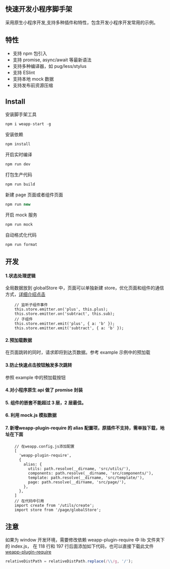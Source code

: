 ## 快速开发小程序脚手架

采用原生小程序开发,支持多种插件和特性，包含开发小程序开发常用的示例。

## 特性

- 支持 npm 包引入
- 支持 promise, async/await 等最新语法
- 支持多种编译器，如 pug/less/stylus
- 支持 ESlint
- 支持本地 mock 数据
- 支持发布前资源压缩

## Install

安装脚手架工具

```javascript
npm i weapp-start -g
```

安装依赖

```javascript
npm install
```

开启实时编译

```javascript
npm run dev
```

打包生产代码

```javascript
npm run build
```

新建 page 页面或者组件页面

```javascript
npm run new
```

开启 mock 服务

```javascript
npm run mock
```

自动格式化代码

```javascript
npm run format
```

## 开发

#### 1.状态处理逻辑

全局数据放到 globalStore 中，页面可以单独新建 store，优化页面和组件的通信方式，[详细介绍点击](https://github.com/Tencent/omi/tree/master/packages/omi-mp-create)

```
    // 监听子组件事件
    this.store.emitter.on('plus', this.plus);
    this.store.emitter.on('subtract', this.sub);
    // 子组件
    this.store.emitter.emit('plus', { a: 'b' });
    this.store.emitter.emit('subtract', { a: 'b' });
```

#### 2.预加载数据

在页面跳转的同时，请求即将到达页数据。参考 example 示例中的预加载

#### 3.防止快速点击按钮触发多次跳转

参照 example 中的预加载按钮

#### 4.对小程序原生 api 做了 promise 封装

#### 5. 组件的嵌套不能超过 3 层，2 层最佳。

#### 6. 利用 mock.js 模拟数据

#### 7. 新增**weapp-plugin-require** 的 alias 配置项，原插件不支持，需单独下载，地址在下面

```
    // 在weapp.config.js添加配置
    [
      'weapp-plugin-require',
      {
        alias: {
          utils: path.resolve(__dirname, 'src/utils/'),
          components: path.resolve(__dirname, 'src/components/'),
          template: path.resolve(__dirname, 'src/template/'),
          page: path.resolve(__dirname, 'src/page/'),
        },
      },
    ]
    // 在代码中引用
    import create from '/utils/create';
    import store from '/page/globalStore';
```

## 注意

如果为 window 开发环境，需要修改依赖 weapp-plugin-require 中 lib 文件夹下的 index.js，
在 118 行和 197 行后面添加如下代码，也可以直接下载此文件[weapp-plugin-require](https://github.com/ranshaw/weapp-start/tree/master/packages/weapp-plugin-require)

```javascript
relativeDistPath = relativeDistPath.replace(/\\/g, '/');
```
